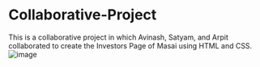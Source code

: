 # Collaborative-Project
This is a collaborative project in which Avinash, Satyam, and Arpit collaborated to create the Investors Page of Masai using HTML and CSS.
![image](https://github.com/Avinashkumar2811/Collaborative-Project/assets/98641231/cdc7a411-3096-45df-a310-ffa80cef32f0)

